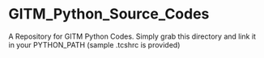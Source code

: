 # GITM_Python_Source_Codes

A Repository for GITM Python Codes.  Simply grab this directory and link it in your PYTHON_PATH (sample .tcshrc is provided)
